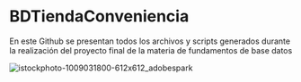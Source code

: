 # BDTiendaConveniencia
En este Github se presentan todos los archivos y scripts generados durante la realización del proyecto final de la materia de fundamentos de base datos

![istockphoto-1009031800-612x612_adobespark](https://user-images.githubusercontent.com/89415502/144973182-4c7f5b9b-50c0-4597-a978-f7e250511711.png)
